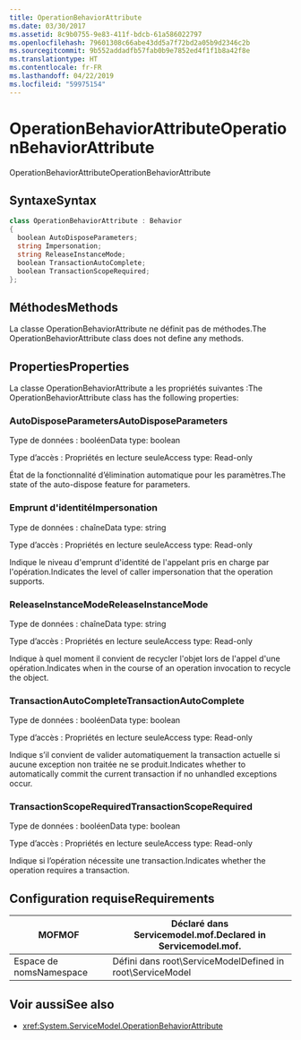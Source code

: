 ```yaml
---
title: OperationBehaviorAttribute
ms.date: 03/30/2017
ms.assetid: 8c9b0755-9e83-411f-bdcb-61a586022797
ms.openlocfilehash: 79601308c66abe43dd5a7f72bd2a05b9d2346c2b
ms.sourcegitcommit: 9b552addadfb57fab0b9e7852ed4f1f1b8a42f8e
ms.translationtype: HT
ms.contentlocale: fr-FR
ms.lasthandoff: 04/22/2019
ms.locfileid: "59975154"
---
```

# <a name="operationbehaviorattribute"></a><span data-ttu-id="e2149-102">OperationBehaviorAttribute</span><span class="sxs-lookup"><span data-stu-id="e2149-102">OperationBehaviorAttribute</span></span>
<span data-ttu-id="e2149-103">OperationBehaviorAttribute</span><span class="sxs-lookup"><span data-stu-id="e2149-103">OperationBehaviorAttribute</span></span>  
  
## <a name="syntax"></a><span data-ttu-id="e2149-104">Syntaxe</span><span class="sxs-lookup"><span data-stu-id="e2149-104">Syntax</span></span>  
  
```csharp
class OperationBehaviorAttribute : Behavior  
{  
  boolean AutoDisposeParameters;  
  string Impersonation;  
  string ReleaseInstanceMode;  
  boolean TransactionAutoComplete;  
  boolean TransactionScopeRequired;  
};  
```  
  
## <a name="methods"></a><span data-ttu-id="e2149-105">Méthodes</span><span class="sxs-lookup"><span data-stu-id="e2149-105">Methods</span></span>  
 <span data-ttu-id="e2149-106">La classe OperationBehaviorAttribute ne définit pas de méthodes.</span><span class="sxs-lookup"><span data-stu-id="e2149-106">The OperationBehaviorAttribute class does not define any methods.</span></span>  
  
## <a name="properties"></a><span data-ttu-id="e2149-107">Properties</span><span class="sxs-lookup"><span data-stu-id="e2149-107">Properties</span></span>  
 <span data-ttu-id="e2149-108">La classe OperationBehaviorAttribute a les propriétés suivantes :</span><span class="sxs-lookup"><span data-stu-id="e2149-108">The OperationBehaviorAttribute class has the following properties:</span></span>  
  
### <a name="autodisposeparameters"></a><span data-ttu-id="e2149-109">AutoDisposeParameters</span><span class="sxs-lookup"><span data-stu-id="e2149-109">AutoDisposeParameters</span></span>  
 <span data-ttu-id="e2149-110">Type de données : booléen</span><span class="sxs-lookup"><span data-stu-id="e2149-110">Data type: boolean</span></span>  
  
 <span data-ttu-id="e2149-111">Type d’accès : Propriétés en lecture seule</span><span class="sxs-lookup"><span data-stu-id="e2149-111">Access type: Read-only</span></span>  
  
 <span data-ttu-id="e2149-112">État de la fonctionnalité d’élimination automatique pour les paramètres.</span><span class="sxs-lookup"><span data-stu-id="e2149-112">The state of the auto-dispose feature for parameters.</span></span>  
  
### <a name="impersonation"></a><span data-ttu-id="e2149-113">Emprunt d'identité</span><span class="sxs-lookup"><span data-stu-id="e2149-113">Impersonation</span></span>  
 <span data-ttu-id="e2149-114">Type de données : chaîne</span><span class="sxs-lookup"><span data-stu-id="e2149-114">Data type: string</span></span>  
  
 <span data-ttu-id="e2149-115">Type d’accès : Propriétés en lecture seule</span><span class="sxs-lookup"><span data-stu-id="e2149-115">Access type: Read-only</span></span>  
  
 <span data-ttu-id="e2149-116">Indique le niveau d'emprunt d'identité de l'appelant pris en charge par l'opération.</span><span class="sxs-lookup"><span data-stu-id="e2149-116">Indicates the level of caller impersonation that the operation supports.</span></span>  
  
### <a name="releaseinstancemode"></a><span data-ttu-id="e2149-117">ReleaseInstanceMode</span><span class="sxs-lookup"><span data-stu-id="e2149-117">ReleaseInstanceMode</span></span>  
 <span data-ttu-id="e2149-118">Type de données : chaîne</span><span class="sxs-lookup"><span data-stu-id="e2149-118">Data type: string</span></span>  
  
 <span data-ttu-id="e2149-119">Type d’accès : Propriétés en lecture seule</span><span class="sxs-lookup"><span data-stu-id="e2149-119">Access type: Read-only</span></span>  
  
 <span data-ttu-id="e2149-120">Indique à quel moment il convient de recycler l'objet lors de l'appel d'une opération.</span><span class="sxs-lookup"><span data-stu-id="e2149-120">Indicates when in the course of an operation invocation to recycle the object.</span></span>  
  
### <a name="transactionautocomplete"></a><span data-ttu-id="e2149-121">TransactionAutoComplete</span><span class="sxs-lookup"><span data-stu-id="e2149-121">TransactionAutoComplete</span></span>  
 <span data-ttu-id="e2149-122">Type de données : booléen</span><span class="sxs-lookup"><span data-stu-id="e2149-122">Data type: boolean</span></span>  
  
 <span data-ttu-id="e2149-123">Type d’accès : Propriétés en lecture seule</span><span class="sxs-lookup"><span data-stu-id="e2149-123">Access type: Read-only</span></span>  
  
 <span data-ttu-id="e2149-124">Indique s’il convient de valider automatiquement la transaction actuelle si aucune exception non traitée ne se produit.</span><span class="sxs-lookup"><span data-stu-id="e2149-124">Indicates whether to automatically commit the current transaction if no unhandled exceptions occur.</span></span>  
  
### <a name="transactionscoperequired"></a><span data-ttu-id="e2149-125">TransactionScopeRequired</span><span class="sxs-lookup"><span data-stu-id="e2149-125">TransactionScopeRequired</span></span>  
 <span data-ttu-id="e2149-126">Type de données : booléen</span><span class="sxs-lookup"><span data-stu-id="e2149-126">Data type: boolean</span></span>  
  
 <span data-ttu-id="e2149-127">Type d’accès : Propriétés en lecture seule</span><span class="sxs-lookup"><span data-stu-id="e2149-127">Access type: Read-only</span></span>  
  
 <span data-ttu-id="e2149-128">Indique si l’opération nécessite une transaction.</span><span class="sxs-lookup"><span data-stu-id="e2149-128">Indicates whether the operation requires a transaction.</span></span>  
  
## <a name="requirements"></a><span data-ttu-id="e2149-129">Configuration requise</span><span class="sxs-lookup"><span data-stu-id="e2149-129">Requirements</span></span>  
  
|<span data-ttu-id="e2149-130">MOF</span><span class="sxs-lookup"><span data-stu-id="e2149-130">MOF</span></span>|<span data-ttu-id="e2149-131">Déclaré dans Servicemodel.mof.</span><span class="sxs-lookup"><span data-stu-id="e2149-131">Declared in Servicemodel.mof.</span></span>|  
|---------|-----------------------------------|  
|<span data-ttu-id="e2149-132">Espace de noms</span><span class="sxs-lookup"><span data-stu-id="e2149-132">Namespace</span></span>|<span data-ttu-id="e2149-133">Défini dans root\ServiceModel</span><span class="sxs-lookup"><span data-stu-id="e2149-133">Defined in root\ServiceModel</span></span>|  
  
## <a name="see-also"></a><span data-ttu-id="e2149-134">Voir aussi</span><span class="sxs-lookup"><span data-stu-id="e2149-134">See also</span></span>

- <xref:System.ServiceModel.OperationBehaviorAttribute>
